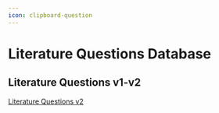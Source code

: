 ```yaml
---
icon: clipboard-question
---
```


# Literature Questions Database

## Literature Questions v1-v2

[Literature Questions v2](https://drive.google.com/file/d/13rrLp59BZIBY10xugHf6-G2HewMrgeP-)
